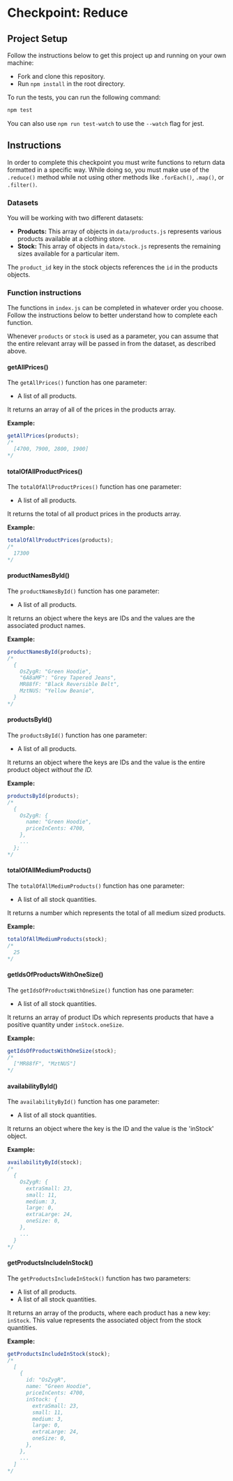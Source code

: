 # Checkpoint: Reduce

## Project Setup

Follow the instructions below to get this project up and running on your own machine:

- Fork and clone this repository.
- Run `npm install` in the root directory.

To run the tests, you can run the following command:

```bash
npm test
```

You can also use `npm run test-watch` to use the `--watch` flag for jest.

## Instructions

In order to complete this checkpoint you must write functions to return data formatted in a specific way. While doing so, you must make use of the `.reduce()` method while not using other methods like `.forEach()`, `.map()`, or `.filter()`.

### Datasets

You will be working with two different datasets:

- **Products:** This array of objects in `data/products.js` represents various products available at a clothing store.
- **Stock:** This array of objects in `data/stock.js` represents the remaining sizes available for a particular item.

The `product_id` key in the stock objects references the `id` in the products objects.

### Function instructions

The functions in `index.js` can be completed in whatever order you choose. Follow the instructions below to better understand how to complete each function.

Whenever `products` or `stock` is used as a parameter, you can assume that the entire relevant array will be passed in from the dataset, as described above.

#### getAllPrices()

The `getAllPrices()` function has one parameter:

- A list of all products.

It returns an array of all of the prices in the products array.

**Example:**

```javascript
getAllPrices(products);
/*
  [4700, 7900, 2800, 1900]
*/
```

#### totalOfAllProductPrices()

The `totalOfAllProductPrices()` function has one parameter:

- A list of all products.

It returns the total of all product prices in the products array.

**Example:**

```javascript
totalOfAllProductPrices(products);
/*
  17300
*/
```

#### productNamesById()

The `productNamesById()` function has one parameter:

- A list of all products.

It returns an object where the keys are IDs and the values are the associated product names.

**Example:**

```javascript
productNamesById(products);
/*
  {
    OsZygR: "Green Hoodie",
    "6A8aMF": "Grey Tapered Jeans",
    MR88fF: "Black Reversible Belt",
    MztNUS: "Yellow Beanie",
  }
*/
```

#### productsById()

The `productsById()` function has one parameter:

- A list of all products.

It returns an object where the keys are IDs and the value is the entire product object _without the ID._

**Example:**

```javascript
productsById(products);
/*
  {
    OsZygR: {
      name: "Green Hoodie",
      priceInCents: 4700,
    },
    ...
  };
*/
```

#### totalOfAllMediumProducts()

The `totalOfAllMediumProducts()` function has one parameter:

- A list of all stock quantities.

It returns a number which represents the total of all medium sized products.

**Example:**

```javascript
totalOfAllMediumProducts(stock);
/*
  25
*/
```

#### getIdsOfProductsWithOneSize()

The `getIdsOfProductsWithOneSize()` function has one parameter:

- A list of all stock quantities.

It returns an array of product IDs which represents products that have a positive quantity under `inStock.oneSize`.

**Example:**

```javascript
getIdsOfProductsWithOneSize(stock);
/*
  ["MR88fF", "MztNUS"]
*/
```

#### availabilityById()

The `availabilityById()` function has one parameter:

- A list of all stock quantities.

It returns an object where the key is the ID and the value is the 'inStock' object.

**Example:**

```javascript
availabilityById(stock);
/*
  {
    OsZygR: {
      extraSmall: 23,
      small: 11,
      medium: 3,
      large: 0,
      extraLarge: 24,
      oneSize: 0,
    },
    ...
  }
*/
```

#### getProductsIncludeInStock()

The `getProductsIncludeInStock()` function has two parameters:

- A list of all products.
- A list of all stock quantities.

It returns an array of the products, where each product has a new key: `inStock`. This value represents the associated object from the stock quantities.

**Example:**

```javascript
getProductsIncludeInStock(stock);
/*
  [
    {
      id: "OsZygR",
      name: "Green Hoodie",
      priceInCents: 4700,
      inStock: {
        extraSmall: 23,
        small: 11,
        medium: 3,
        large: 0,
        extraLarge: 24,
        oneSize: 0,
      },
    },
    ...
  ]
*/
```
